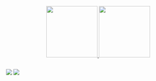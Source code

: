 
<div align="center">
 <a href="https://github.com/Dtachaves">
  <img height="140em" src="https://github-readme-stats.vercel.app/api?username=Dtchaves&show_icons=true&theme=github_dark&include_all_commits=true&count_private=true"/>
  <img height="140em" src="https://github-readme-stats.vercel.app/api/top-langs/?username=Dtchaves&layout=compact&langs_count=7&theme=github_dark"/>


</div>
  
  ##
 
 <a href="https://instagram.com/diogo.tuler.chaves" target="_blank"><img src="https://img.shields.io/badge/-Instagram-%23E4405F?style=for-the-badge&logo=instagram&logoColor=white" target="_blank"></a>
 <a href="https://www.linkedin.com/in/in/diogo-tuler-chaves-37a23623a" target="_blank"><img src="https://img.shields.io/badge/-LinkedIn-%230077B5?style=for-the-badge&logo=linkedin&logoColor=white" target="_blank"></a> 
